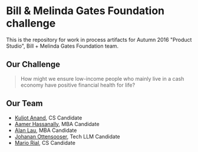 # Bill & Melinda Gates Foundation challenge

This is the repository for work in process artifacts for Autumn 2016 "Product Studio", Bill + Melinda Gates Foundation team.

## Our Challenge

> How might we ensure low-income people who mainly live in a cash economy have positive financial health for life?	

## Our Team

- [Kuljot Anand](https://www.linkedin.com/in/kuljot-kj-anand-93925915), CS Candidate
- [Aamer Hassanally](https://in.linkedin.com/in/aamer-hassanally-a067ba27), MBA Candidate
- [Alan Lau](https://www.linkedin.com/in/ajtlau), MBA Candidate
- [Johanan Ottensooser](https://au.linkedin.com/in/jottensooser), Tech LLM Candidate
- [Mario Rial](https://www.linkedin.com/in/mariorial/en), CS Candidate
